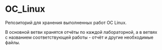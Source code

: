 # OC_Linux
Репозиторий для хранения выполненных работ OC Linux.

В основной ветви хранятся отчёты по каждой лабораторной, а в ветвях с названием соответствующей работы - отчёт и другие необходимые файлы.
